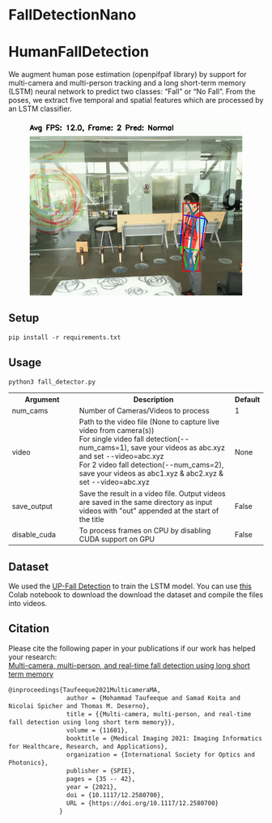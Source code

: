 # FallDetectionNano
# HumanFallDetection
We augment human pose estimation
(openpifpaf library) by support for multi-camera and multi-person tracking and a long short-term memory (LSTM)
neural network to predict two classes: “Fall” or “No Fall”. From the poses, we extract five temporal and spatial
features which are processed by an LSTM classifier.
<p align="center">
<img src="examples/fall.gif" width="420" />
</p>

## Setup

```shell script
pip install -r requirements.txt
```

## Usage
```shell script
python3 fall_detector.py
```
<TABLE>
<TR><TH style="width:120px">Argument</TH><TH style="width:300px">Description</TH><TH>Default</TH></TR>
<TR><TD>num_cams</TD> <TD>Number of Cameras/Videos to process</TD><TD>1</TD></TR>
<TR><TD>video</TD><TD>Path to the video file (None to capture live video from camera(s)) <br>For single video fall
                        detection(--num_cams=1), save your videos as abc.xyz
                        and set --video=abc.xyz<br> For 2 video fall
                        detection(--num_cams=2), save your videos as abc1.xyz
                        & abc2.xyz & set --video=abc.xyz</TD><TD>None</TD></TR>
<TR><TD>save_output</TD> <TD>Save the result in a video file. Output videos are
                        saved in the same directory as input videos with "out"
                        appended at the start of the title</TD><TD>False</TD></TR>
<TR><TD>disable_cuda</TD> <TD>To process frames on CPU by disabling CUDA support on GPU</TD><TD>False</TD></TR>
</TABLE>

## Dataset
We used the [UP-Fall Detection](https://sites.google.com/up.edu.mx/har-up/) to train the LSTM model. You can use [this](https://colab.research.google.com/drive/1PbzVZnwBzFK_CcMf5G3dFrjwKZgfK3Vy?usp=sharing) Colab notebook to download the download the dataset and compile the files into videos.


## Citation
Please cite the following paper in your publications if our work has helped your research: <br> [Multi-camera, multi-person, and real-time fall detection using long short term memory](https://doi.org/10.1117/12.2580700)

                  
    @inproceedings{Taufeeque2021MulticameraMA,
                    author = {Mohammad Taufeeque and Samad Koita and Nicolai Spicher and Thomas M. Deserno},
                    title = {{Multi-camera, multi-person, and real-time fall detection using long short term memory}},
                    volume = {11601},
                    booktitle = {Medical Imaging 2021: Imaging Informatics for Healthcare, Research, and Applications},
                    organization = {International Society for Optics and Photonics},
                    publisher = {SPIE},
                    pages = {35 -- 42},
                    year = {2021},
                    doi = {10.1117/12.2580700},
                    URL = {https://doi.org/10.1117/12.2580700}
                  }
